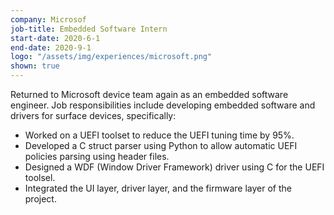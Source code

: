 ```yaml
---
company: Microsof
job-title: Embedded Software Intern
start-date: 2020-6-1
end-date: 2020-9-1
logo: "/assets/img/experiences/microsoft.png"
shown: true
---
```

Returned to Microsoft device team again as an embedded software engineer. Job responsibilities include developing embedded software and drivers for surface devices, specifically:
* Worked on a UEFI toolset to reduce the UEFI tuning time by 95%.
* Developed a C struct parser using Python to allow automatic UEFI policies parsing using header files.
* Designed a WDF (Window Driver Framework) driver using C for the UEFI toolsel.
* Integrated the UI layer, driver layer, and the firmware layer of the project.
